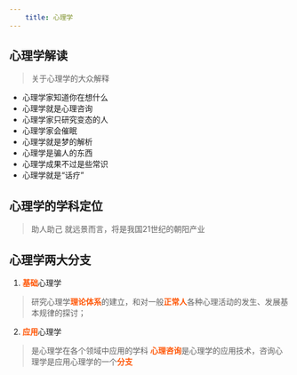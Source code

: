 ```yaml
---
    title: 心理学
---
```


## 心理学解读

> 关于心理学的大众解释
* 心理学家知道你在想什么
* 心理学就是心理咨询
* 心理学家只研究变态的人
* 心理学家会催眠
* 心理学就是梦的解析
* 心理学是骗人的东西
* 心理学成果不过是些常识
* 心理学就是“话疗”

## 心理学的学科定位
> 助人助己
就远景而言，将是我国21世纪的朝阳产业


## 心理学两大分支
1. <b style="color:#ff5505">基础</b>心理学
> 研究心理学<b style="color:#ff5505">理论体系</b>的建立，和对一般<b style="color:#ff5505">正常人</b>各种心理活动的发生、发展基本规律的探讨；
2. <b style="color:#ff5505">应用</b>心理学
> 是心理学在各个领域中应用的学科
<b style="color:#ff5505">心理咨询</b>是心理学的应用技术，咨询心理学是应用心理学的一个<b style="color:#ff5505">分支</b>
